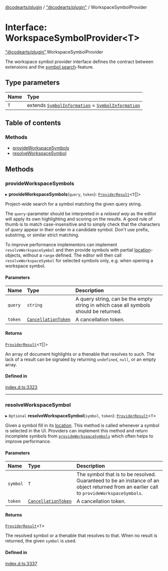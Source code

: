 [@codearts/plugin](../README.md) / ["@codearts/plugin"](../modules/_codearts_plugin_.md) / WorkspaceSymbolProvider

# Interface: WorkspaceSymbolProvider<T\>

["@codearts/plugin"](../modules/_codearts_plugin_.md).WorkspaceSymbolProvider

The workspace symbol provider interface defines the contract between extensions and
the [symbol search](https://code.visualstudio.com/docs/editor/editingevolved#_open-symbol-by-name)-feature.

## Type parameters

| Name | Type |
| :------ | :------ |
| `T` | extends [`SymbolInformation`](../classes/codearts_plugin_.SymbolInformation.md) = [`SymbolInformation`](../classes/codearts_plugin_.SymbolInformation.md) |

## Table of contents

### Methods

- [provideWorkspaceSymbols](codearts_plugin_.WorkspaceSymbolProvider.md#provideworkspacesymbols)
- [resolveWorkspaceSymbol](codearts_plugin_.WorkspaceSymbolProvider.md#resolveworkspacesymbol)

## Methods

### provideWorkspaceSymbols

▸ **provideWorkspaceSymbols**(`query`, `token`): [`ProviderResult`](../modules/_codearts_plugin_.md#providerresult)<`T`[]\>

Project-wide search for a symbol matching the given query string.

The `query`-parameter should be interpreted in a *relaxed way* as the editor will apply its own highlighting
and scoring on the results. A good rule of thumb is to match case-insensitive and to simply check that the
characters of *query* appear in their order in a candidate symbol. Don't use prefix, substring, or similar
strict matching.

To improve performance implementors can implement `resolveWorkspaceSymbol` and then provide symbols with partial
[location](../classes/codearts_plugin_.SymbolInformation.md#location)-objects, without a `range` defined. The editor will then call
`resolveWorkspaceSymbol` for selected symbols only, e.g. when opening a workspace symbol.

#### Parameters

| Name | Type | Description |
| :------ | :------ | :------ |
| `query` | `string` | A query string, can be the empty string in which case all symbols should be returned. |
| `token` | [`CancellationToken`](codearts_plugin_.CancellationToken.md) | A cancellation token. |

#### Returns

[`ProviderResult`](../modules/_codearts_plugin_.md#providerresult)<`T`[]\>

An array of document highlights or a thenable that resolves to such. The lack of a result can be
signaled by returning `undefined`, `null`, or an empty array.

#### Defined in

[index.d.ts:3323](https://github.com/xyz-fish/cloudide-plugin-api/blob/9927cd6/index.d.ts#L3323)

___

### resolveWorkspaceSymbol

▸ `Optional` **resolveWorkspaceSymbol**(`symbol`, `token`): [`ProviderResult`](../modules/_codearts_plugin_.md#providerresult)<`T`\>

Given a symbol fill in its [location](../classes/codearts_plugin_.SymbolInformation.md#location). This method is called whenever a symbol
is selected in the UI. Providers can implement this method and return incomplete symbols from
[`provideWorkspaceSymbols`](codearts_plugin_.WorkspaceSymbolProvider.md#provideworkspacesymbols) which often helps to improve
performance.

#### Parameters

| Name | Type | Description |
| :------ | :------ | :------ |
| `symbol` | `T` | The symbol that is to be resolved. Guaranteed to be an instance of an object returned from an earlier call to `provideWorkspaceSymbols`. |
| `token` | [`CancellationToken`](codearts_plugin_.CancellationToken.md) | A cancellation token. |

#### Returns

[`ProviderResult`](../modules/_codearts_plugin_.md#providerresult)<`T`\>

The resolved symbol or a thenable that resolves to that. When no result is returned,
the given `symbol` is used.

#### Defined in

[index.d.ts:3337](https://github.com/xyz-fish/cloudide-plugin-api/blob/9927cd6/index.d.ts#L3337)

